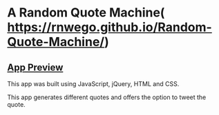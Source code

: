 # A Random Quote Machine( https://rnwego.github.io/Random-Quote-Machine/)

## [App Preview](https://rnwego.github.io/Random-Quote-Machine/)

This app was built using JavaScript, jQuery, HTML and CSS.

This app generates different quotes and offers the option to tweet the quote.
